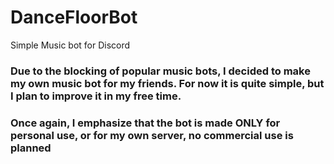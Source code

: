 # DanceFloorBot
Simple Music bot for Discord

### Due to the blocking of popular music bots, I decided to make my own music bot for my friends. For now it is quite simple, but I plan to improve it in my free time. ###
### Once again, I emphasize that the bot is made ONLY for personal use, or for my own server, no commercial use is planned ###
